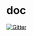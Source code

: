 # doc

[![Gitter](https://badges.gitter.im/Join%20Chat.svg)](https://gitter.im/mileo/doc?utm_source=badge&utm_medium=badge&utm_campaign=pr-badge&utm_content=badge)